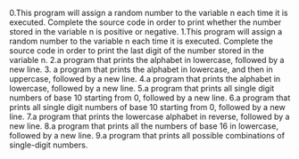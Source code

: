 0.This program will assign a random number to the variable n each time it is executed. Complete the source code in order to print whether the number stored in the variable n is positive or negative.
1.This program will assign a random number to the variable n each time it is executed. Complete the source code in order to print the last digit of the number stored in the variable n.
2.a program that prints the alphabet in lowercase, followed by a new line.
3. a program that prints the alphabet in lowercase, and then in uppercase, followed by a new line.
4.a program that prints the alphabet in lowercase, followed by a new line.
5.a program that prints all single digit numbers of base 10 starting from 0, followed by a new line.
6.a program that prints all single digit numbers of base 10 starting from 0, followed by a new line.
7.a program that prints the lowercase alphabet in reverse, followed by a new line.
8.a program that prints all the numbers of base 16 in lowercase, followed by a new line.
9.a program that prints all possible combinations of single-digit numbers.
